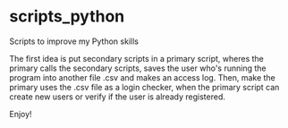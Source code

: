 # scripts_python
Scripts to improve my Python skills

The first idea is put secondary scripts in a primary script, 
wheres the primary calls the secondary scripts, saves the user who's running the program into another file .csv
and makes an access log.
Then, make the primary uses the .csv file as a login checker, 
when the primary script can create new users or verify if the user is already registered.

Enjoy!
